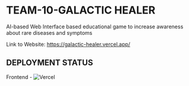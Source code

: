 
# TEAM-10-GALACTIC HEALER
AI-based Web Interface based educational game to increase awareness about rare diseases and symptoms

Link to Website: https://galactic-healer.vercel.app/

## DEPLOYMENT STATUS

Frontend - ![Vercel](http://therealsujitk-vercel-badge.vercel.app/?app=galactic-healer)
